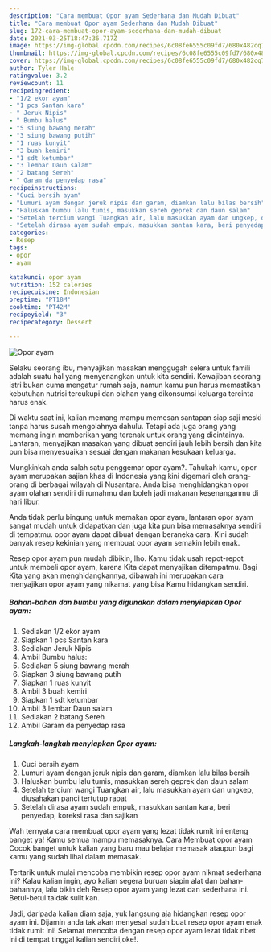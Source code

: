 ```yaml
---
description: "Cara membuat Opor ayam Sederhana dan Mudah Dibuat"
title: "Cara membuat Opor ayam Sederhana dan Mudah Dibuat"
slug: 172-cara-membuat-opor-ayam-sederhana-dan-mudah-dibuat
date: 2021-03-25T18:47:36.717Z
image: https://img-global.cpcdn.com/recipes/6c08fe6555c09fd7/680x482cq70/opor-ayam-foto-resep-utama.jpg
thumbnail: https://img-global.cpcdn.com/recipes/6c08fe6555c09fd7/680x482cq70/opor-ayam-foto-resep-utama.jpg
cover: https://img-global.cpcdn.com/recipes/6c08fe6555c09fd7/680x482cq70/opor-ayam-foto-resep-utama.jpg
author: Tyler Hale
ratingvalue: 3.2
reviewcount: 11
recipeingredient:
- "1/2 ekor ayam"
- "1 pcs Santan kara"
- " Jeruk Nipis"
- " Bumbu halus"
- "5 siung bawang merah"
- "3 siung bawang putih"
- "1 ruas kunyit"
- "3 buah kemiri"
- "1 sdt ketumbar"
- "3 lembar Daun salam"
- "2 batang Sereh"
- " Garam da penyedap rasa"
recipeinstructions:
- "Cuci bersih ayam"
- "Lumuri ayam dengan jeruk nipis dan garam, diamkan lalu bilas bersih"
- "Haluskan bumbu lalu tumis, masukkan sereh geprek dan daun salam"
- "Setelah tercium wangi Tuangkan air, lalu masukkan ayam dan ungkep, diusahakan panci tertutup rapat"
- "Setelah dirasa ayam sudah empuk, masukkan santan kara, beri penyedap, koreksi rasa dan sajikan"
categories:
- Resep
tags:
- opor
- ayam

katakunci: opor ayam 
nutrition: 152 calories
recipecuisine: Indonesian
preptime: "PT18M"
cooktime: "PT42M"
recipeyield: "3"
recipecategory: Dessert

---
```



![Opor ayam](https://img-global.cpcdn.com/recipes/6c08fe6555c09fd7/680x482cq70/opor-ayam-foto-resep-utama.jpg)

Selaku seorang ibu, menyajikan masakan menggugah selera untuk famili adalah suatu hal yang menyenangkan untuk kita sendiri. Kewajiban seorang istri bukan cuma mengatur rumah saja, namun kamu pun harus memastikan kebutuhan nutrisi tercukupi dan olahan yang dikonsumsi keluarga tercinta harus enak.

Di waktu  saat ini, kalian memang mampu memesan santapan siap saji meski tanpa harus susah mengolahnya dahulu. Tetapi ada juga orang yang memang ingin memberikan yang terenak untuk orang yang dicintainya. Lantaran, menyajikan masakan yang dibuat sendiri jauh lebih bersih dan kita pun bisa menyesuaikan sesuai dengan makanan kesukaan keluarga. 



Mungkinkah anda salah satu penggemar opor ayam?. Tahukah kamu, opor ayam merupakan sajian khas di Indonesia yang kini digemari oleh orang-orang di berbagai wilayah di Nusantara. Anda bisa menghidangkan opor ayam olahan sendiri di rumahmu dan boleh jadi makanan kesenanganmu di hari libur.

Anda tidak perlu bingung untuk memakan opor ayam, lantaran opor ayam sangat mudah untuk didapatkan dan juga kita pun bisa memasaknya sendiri di tempatmu. opor ayam dapat dibuat dengan beraneka cara. Kini sudah banyak resep kekinian yang membuat opor ayam semakin lebih enak.

Resep opor ayam pun mudah dibikin, lho. Kamu tidak usah repot-repot untuk membeli opor ayam, karena Kita dapat menyajikan ditempatmu. Bagi Kita yang akan menghidangkannya, dibawah ini merupakan cara menyajikan opor ayam yang nikamat yang bisa Kamu hidangkan sendiri.

<!--inarticleads1-->

##### Bahan-bahan dan bumbu yang digunakan dalam menyiapkan Opor ayam:

1. Sediakan 1/2 ekor ayam
1. Siapkan 1 pcs Santan kara
1. Sediakan  Jeruk Nipis
1. Ambil  Bumbu halus:
1. Sediakan 5 siung bawang merah
1. Siapkan 3 siung bawang putih
1. Siapkan 1 ruas kunyit
1. Ambil 3 buah kemiri
1. Siapkan 1 sdt ketumbar
1. Ambil 3 lembar Daun salam
1. Sediakan 2 batang Sereh
1. Ambil  Garam da penyedap rasa




<!--inarticleads2-->

##### Langkah-langkah menyiapkan Opor ayam:

1. Cuci bersih ayam
1. Lumuri ayam dengan jeruk nipis dan garam, diamkan lalu bilas bersih
1. Haluskan bumbu lalu tumis, masukkan sereh geprek dan daun salam
1. Setelah tercium wangi Tuangkan air, lalu masukkan ayam dan ungkep, diusahakan panci tertutup rapat
1. Setelah dirasa ayam sudah empuk, masukkan santan kara, beri penyedap, koreksi rasa dan sajikan




Wah ternyata cara membuat opor ayam yang lezat tidak rumit ini enteng banget ya! Kamu semua mampu memasaknya. Cara Membuat opor ayam Cocok banget untuk kalian yang baru mau belajar memasak ataupun bagi kamu yang sudah lihai dalam memasak.

Tertarik untuk mulai mencoba membikin resep opor ayam nikmat sederhana ini? Kalau kalian ingin, ayo kalian segera buruan siapin alat dan bahan-bahannya, lalu bikin deh Resep opor ayam yang lezat dan sederhana ini. Betul-betul taidak sulit kan. 

Jadi, daripada kalian diam saja, yuk langsung aja hidangkan resep opor ayam ini. Dijamin anda tak akan menyesal sudah buat resep opor ayam enak tidak rumit ini! Selamat mencoba dengan resep opor ayam lezat tidak ribet ini di tempat tinggal kalian sendiri,oke!.

